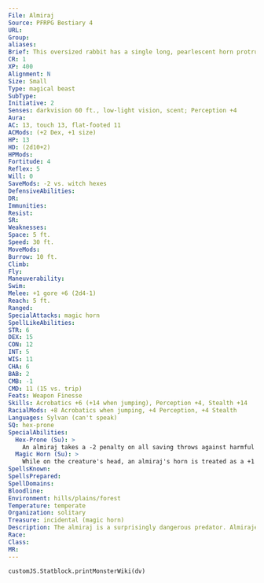 ```yaml
---
File: Almiraj
Source: PFRPG Bestiary 4
URL: 
Group: 
aliases: 
Brief: This oversized rabbit has a single long, pearlescent horn protruding from its crown.
CR: 1
XP: 400
Alignment: N
Size: Small
Type: magical beast
SubType: 
Initiative: 2
Senses: darkvision 60 ft., low-light vision, scent; Perception +4
Aura: 
AC: 13, touch 13, flat-footed 11
ACMods: (+2 Dex, +1 size)
HP: 13
HD: (2d10+2)
HPMods: 
Fortitude: 4
Reflex: 5
Will: 0
SaveMods: -2 vs. witch hexes
DefensiveAbilities: 
DR: 
Immunities: 
Resist: 
SR: 
Weaknesses: 
Space: 5 ft.
Speed: 30 ft.
MoveMods: 
Burrow: 10 ft.
Climb: 
Fly: 
Maneuverability: 
Swim: 
Melee: +1 gore +6 (2d4-1)
Reach: 5 ft.
Ranged: 
SpecialAttacks: magic horn
SpellLikeAbilities: 
STR: 6
DEX: 15
CON: 12
INT: 5
WIS: 11
CHA: 6
BAB: 2
CMB: -1
CMD: 11 (15 vs. trip)
Feats: Weapon Finesse
Skills: Acrobatics +6 (+14 when jumping), Perception +4, Stealth +14
RacialMods: +8 Acrobatics when jumping, +4 Perception, +4 Stealth
Languages: Sylvan (can't speak)
SQ: hex-prone
SpecialAbilities:
  Hex-Prone (Su): >
    An almiraj takes a -2 penalty on all saving throws against harmful witch hexes. The duration of any beneficial hexes longer than 1 round that affect an almiraj is increased by 50%.
  Magic Horn (Su): >
    While on the creature's head, an almiraj's horn is treated as a +1 weapon. Any living creature slain by an almiraj's gore attack immediately turns to stone (as if by the flesh to stone spell, with no saving throw, and the creature is still dead). A severed almiraj horn retains a wisp of its former magic, and counts as a masterwork weapon if used to create a magical dagger or similar small piercing weapon.
SpellsKnown: 
SpellsPrepared: 
SpellDomains: 
Bloodline: 
Environment: hills/plains/forest
Temperature: temperate
Organization: solitary
Treasure: incidental (magic horn)
Description: The almiraj is a surprisingly dangerous predator. Almirajes' strong affinity with witches, magical gore attacks, and susceptibility to hexes suggest they have arcane origins, perhaps the result of experiments by witches seeking to deliberately create a new kind of familiar. Reminiscent of a unicorn horn, an almiraj's most prominent feature serves as both a deterrent and deadly weapon. The almiraj uses its horn to hunt, stalking and spearing prey on the brutal appendage. The horn's unique magical properties have the gruesome side effect of forcing the almiraj to consume its prey while it still lives, before it turns to stone - when hunting smaller creatures, the almiraj strikes to slow its prey through blood loss and to disable it by maiming its limbs. Occasionally, an enterprising individual will hunt an almiraj for its horn, but success is limited since almirajes are exceptionally vicious, stealthy, and athletic targets - their acrobatic leaps bring their horns within reach of the vital organs of much larger creatures. Almirajes are fiercely territorial, although they flee if unable to fight on their terms, only to return later to defend their territory. They demonstrate their territorial claims to others of their kind with acrobatic displays and mock horn battles rather than fighting in earnest. Other intruders are met with aggressive posturing and warning calls, though almirajes prefer not to fight. If an interloper refuses to withdraw, however, the almiraj will fight to the death to defend its claim. It's unclear how almirajes reproduce, since females are rare and the creatures are always encountered alone. Records indicate that they live for 40 to 60 years and some communities are able to build respectful, if wary, relationships with them. Almirajes are particularly popular with witches as familiars. Spellcasters of any alignment with the Improved Familiar feat can gain an almiraj as a familiar at 5th level.
Race: 
Class: 
MR: 
---
```

```dataviewjs
customJS.Statblock.printMonsterWiki(dv)
```

